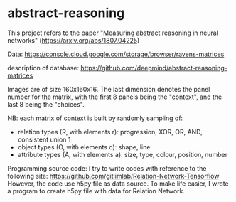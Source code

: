# abstract-reasoning

This project refers to the paper "Measuring abstract reasoning in neural networks" (https://arxiv.org/abs/1807.04225)

Data: https://console.cloud.google.com/storage/browser/ravens-matrices

description of database: https://github.com/deepmind/abstract-reasoning-matrices

Images are of size 160x160x16. The last dimension denotes the panel number for the matrix, with the first 8 panels being the "context", and the last 8 being the "choices".

NB: each matrix of context is built by randomly sampling of:
<ul>
<li> relation types (R, with elements r): progression, XOR, OR, AND, consistent union 1
<li> object types (O, with elements o): shape, line
<li> attribute types (A, with elements a): size, type, colour, position, number
</ul>


Programming source code: I try to write codes with reference to the following site:
https://github.com/gitlimlab/Relation-Network-Tensorflow
However, the code use h5py file as data source. To make life easier, I wrote a program to create h5py file with data for Relation Network.
